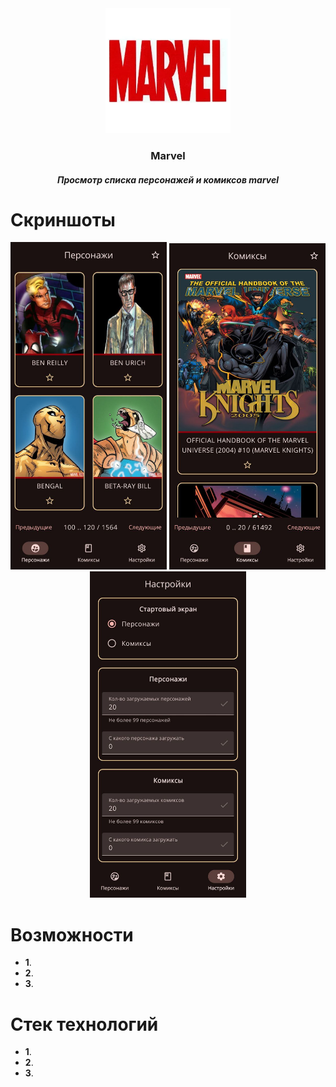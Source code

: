 <div align="center">
  <img src="ui_kit/src/main/res/mipmap/ic_app.webp" alt="Логотип" width="200">
  
  <h3>Marvel</h3>
  <h5>Просмотр списка персонажей и комиксов marvel</h5>
</div>

# Скриншоты
<p align="center">
  <img src="screenshots/characters_screenshots.jpg" alt="Экран персонажей" width="250">
  <img src="screenshots/comics_screenshots.jpg" alt="Экран комиксов" width="250">
  <img src="screenshots/settings_screenshots.jpg" alt="Экран настроек" width="250">
</p>

# Возможности

- **1**.
- **2**.
- **3**.

# Стек технологий

- **1**.
- **2**.
- **3**.
